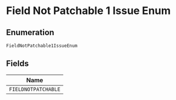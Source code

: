 
# Field Not Patchable 1 Issue Enum

## Enumeration

`FieldNotPatchable1IssueEnum`

## Fields

| Name |
|  --- |
| `FIELDNOTPATCHABLE` |

